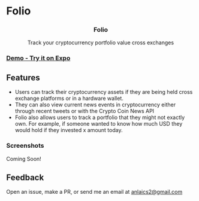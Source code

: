 # Folio
<h3 align="center">
  Folio
</h3>

<p align="center">
  Track your cryptocurrency portfolio value cross exchanges
</p>

### [Demo - Try it on Expo](https://expo.io/@anlai2/Folio)

## Features

- Users can track their cryptocurrency assets if they are being held cross exchange platforms or in a hardware wallet.
- They can also view current news events in cryptocurrency either through recent tweets or with the Crypto Coin News API
- Folio also allows users to track a portfolio that they might not exactly own. For example, if someone wanted to know how much USD they would hold if they invested x amount today.

### Screenshots

Coming Soon!

## Feedback

Open an issue, make a PR, or send me an email at anlaics2@gmail.com
